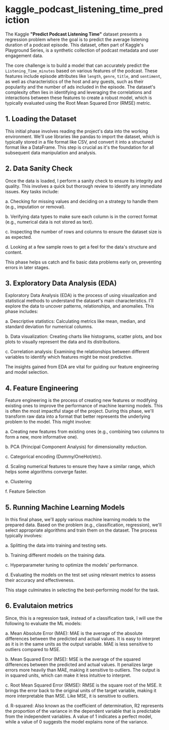 # kaggle_podcast_listening_time_prediction
The Kaggle **"Predict Podcast Listening Time"** dataset presents a regression problem where the goal is to predict the average listening duration of a podcast episode. This dataset, often part of Kaggle's Playground Series, is a synthetic collection of podcast metadata and user engagement data. 

The core challenge is to build a model that can accurately predict the ``Listening_Time_minutes`` based on various features of the podcast. These features include episode attributes like ``length``, ``genre``, ``title``, and ``sentiment``, as well as characteristics of the host and any guests, such as their popularity and the number of ads included in the episode. The dataset's complexity often lies in identifying and leveraging the correlations and interactions between these features to create a robust model, which is typically evaluated using the Root Mean Squared Error (RMSE) metric.

## 1. Loading the Dataset
This initial phase involves reading the project's data into the working environment. We'll use libraries like pandas to import the dataset, which is typically stored in a file format like CSV, and convert it into a structured format like a DataFrame. This step is crucial as it's the foundation for all subsequent data manipulation and analysis.

## 2. Data Sanity Check
Once the data is loaded, I perform a sanity check to ensure its integrity and quality. This involves a quick but thorough review to identify any immediate issues. Key tasks include:

a. Checking for missing values and deciding on a strategy to handle them (e.g., imputation or removal).

b. Verifying data types to make sure each column is in the correct format (e.g., numerical data is not stored as text).

c. Inspecting the number of rows and columns to ensure the dataset size is as expected.

d. Looking at a few sample rows to get a feel for the data's structure and content.

This phase helps us catch and fix basic data problems early on, preventing errors in later stages.

## 3. Exploratory Data Analysis (EDA)
Exploratory Data Analysis (EDA) is the process of using visualization and statistical methods to understand the dataset's main characteristics. I'll explore the data to uncover patterns, relationships, and anomalies. This phase includes:

a. Descriptive statistics: Calculating metrics like mean, median, and standard deviation for numerical columns.

b. Data visualization: Creating charts like histograms, scatter plots, and box plots to visually represent the data and its distributions.

c. Correlation analysis: Examining the relationships between different variables to identify which features might be most predictive.

The insights gained from EDA are vital for guiding our feature engineering and model selection.


## 4. Feature Engineering
Feature engineering is the process of creating new features or modifying existing ones to improve the performance of machine learning models. This is often the most impactful stage of the project. During this phase, we'll transform raw data into a format that better represents the underlying problem to the model. This might involve:

a. Creating new features from existing ones (e.g., combining two columns to form a new, more informative one).

b. PCA (Principal Component Analysis) for dimensionality reduction. 

c. Categorical encoding (Dummy/OneHot/etc).

d. Scaling numerical features to ensure they have a similar range, which helps some algorithms converge faster.

e. Clustering

f. Feature Selection

## 5. Running Machine Learning Models
In this final phase, we'll apply various machine learning models to the prepared data. Based on the problem (e.g., classification, regression), we'll select appropriate algorithms and train them on the dataset. The process typically involves:

a. Splitting the data into training and testing sets.

b. Training different models on the training data.

c. Hyperparameter tuning to optimize the models' performance.

d. Evaluating the models on the test set using relevant metrics to assess their accuracy and effectiveness.

This stage culminates in selecting the best-performing model for the task.

## 6. Evalutaion metrics
Since, this is a regression task, instead of a classification task, I will use the following to evaluate the ML models:

a. Mean Absolute Error (MAE): MAE is the average of the absolute differences between the predicted and actual values. It is easy to interpret as it is in the same units as the output variable. MAE is less sensitive to outliers compared to MSE.

b. Mean Squared Error (MSE): MSE is the average of the squared differences between the predicted and actual values. It penalizes large errors more heavily than MAE, making it sensitive to outliers. The output is in squared units, which can make it less intuitive to interpret.
 
c. Root Mean Squared Error (RMSE): RMSE is the square root of the MSE. It brings the error back to the original units of the target variable, making it more interpretable than MSE. Like MSE, it is sensitive to outliers.

d. R-squared: Also known as the coefficient of determination, R2 represents the proportion of the variance in the dependent variable that is predictable from the independent variables. A value of 1 indicates a perfect model, while a value of 0 suggests the model explains none of the variance.
